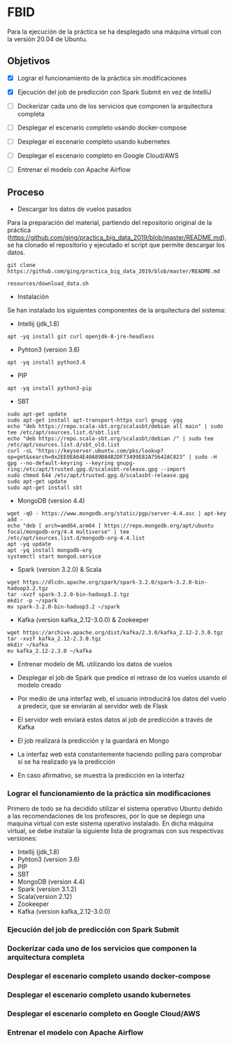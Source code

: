 # FBID
Para la ejecución de la práctica se ha desplegado una máquina virtual con la versión 20.04 de Ubuntu. </br>

## Objetivos
- [x] Lograr el funcionamiento de la práctica sin modificaciones
- [x] Ejecución del job de predicción con Spark Submit en vez de IntelliJ
- [ ] Dockerizar cada uno de los servicios que componen la arquitectura completa
- [ ] Desplegar el escenario completo usando docker-compose
- [ ] Desplegar el escenario completo usando kubernetes
- [ ] Desplegar el escenario completo en Google Cloud/AWS
- [ ] Entrenar el modelo con Apache Airflow


## Proceso
+ Descargar los datos de vuelos pasados

Para la preparación del material, partiendo del repositorio original de la práctica (https://github.com/ging/practica_big_data_2019/blob/master/README.md), se ha clonado el repositorio y ejecutado el script que permite descargar los datos.
```
git clone https://github.com/ging/practica_big_data_2019/blob/master/README.md
```
```
resources/download_data.sh
```
+ Instalación

Se han instalado los siguientes componentes de la arquitectura del sistema:</br>

- Intellij (jdk_1.8) </br>
```
apt -yq install git curl openjdk-8-jre-headless 
```
- Pyhton3 (version 3.6) </br>
```
apt -yq install python3.6
```
- PIP </br>
```
apt -yq install python3-pip
```
- SBT </br>
```
sudo apt-get update
sudo apt-get install apt-transport-https curl gnupg -yqq
echo "deb https://repo.scala-sbt.org/scalasbt/debian all main" | sudo tee /etc/apt/sources.list.d/sbt.list
echo "deb https://repo.scala-sbt.org/scalasbt/debian /" | sudo tee /etc/apt/sources.list.d/sbt_old.list
curl -sL "https://keyserver.ubuntu.com/pks/lookup?op=get&search=0x2EE0EA64E40A89B84B2DF73499E82A75642AC823" | sudo -H gpg --no-default-keyring --keyring gnupg-ring:/etc/apt/trusted.gpg.d/scalasbt-release.gpg --import
sudo chmod 644 /etc/apt/trusted.gpg.d/scalasbt-release.gpg
sudo apt-get update
sudo apt-get install sbt
```
- MongoDB (version 4.4) </br>
```
wget -qO - https://www.mongodb.org/static/pgp/server-4.4.asc | apt-key add -
echo "deb [ arch=amd64,arm64 ] https://repo.mongodb.org/apt/ubuntu focal/mongodb-org/4.4 multiverse" | tee /etc/apt/sources.list.d/mongodb-org-4.4.list
apt -yq update
apt -yq install mongodb-org
systemctl start mongod.service
```
- Spark (version 3.2.0) & Scala </br>
```
wget https://dlcdn.apache.org/spark/spark-3.2.0/spark-3.2.0-bin-hadoop3.2.tgz
tar -xvzf spark-3.2.0-bin-hadoop3.2.tgz
mkdir -p ~/spark
mv spark-3.2.0-bin-hadoop3.2 ~/spark
```
- Kafka (version kafka_2.12-3.0.0) & Zookeeper </br>
```
wget https://archive.apache.org/dist/kafka/2.3.0/kafka_2.12-2.3.0.tgz
tar -xvzf kafka_2.12-2.3.0.tgz
mkdir ~/kafka
mv kafka_2.12-2.3.0 ~/kafka
```

+ Entrenar modelo de ML utilizando los datos de vuelos

+ Desplegar el job de Spark que predice el retraso de los vuelos usando el modelo creado
+ Por medio de una interfaz web, el usuario introducirá los datos del vuelo a predecir, que se enviarán al servidor web de Flask
+ El servidor web enviará estos datos al job de predicción a través de Kafka
+ El job realizará la predicción y la guardará en Mongo
+ La interfaz web está constantemente haciendo polling para comprobar si se ha realizado ya la predicción
+ En caso afirmativo, se muestra la predicción en la interfaz





### Lograr el funcionamiento de la práctica sin modificaciones

Primero de todo se ha decidido utilizar el sistema operativo Ubuntu debido a las recomendaciones de los profesores, por lo que se deplego una maquina virtual con este sistema operativo instalado.
En dicha máquina virtual, se debe instalar la siguiente lista de programas con sus respectivas versiones:

- Intellij (jdk_1.8)
- Pyhton3 (version 3.6)
- PIP
- SBT
- MongoDB (version 4.4)
- Spark (version 3.1.2)
- Scala(version 2.12)
- Zookeeper
- Kafka (version kafka_2.12-3.0.0)

### Ejecución del job de predicción con Spark Submit
### Dockerizar cada uno de los servicios que componen la arquitectura completa
### Desplegar el escenario completo usando docker-compose
### Desplegar el escenario completo usando kubernetes
### Desplegar el escenario completo en Google Cloud/AWS
### Entrenar el modelo con Apache Airflow
